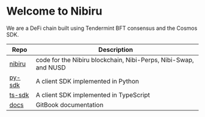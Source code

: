 # Welcome to Nibiru

We are a DeFi chain built using Tendermint BFT consensus and the Cosmos SDK. 

| Repo | Description |
| --- | --- |
| [nibiru](https://github.com/NibiruChain/nibiru) | code for the Nibiru blockchain, Nibi-Perps, Nibi-Swap, and NUSD |
| [py-sdk](https://github.com/NibiruChain/py-sdk) | A client SDK implemented in Python |
| [ts-sdk](https://github.com/NibiruChain/ts-sdk) | A client SDK implemented in TypeScript |
| [docs](https://github.com/NibiruChain/docs) | GitBook documentation |

<!--
| [oracle](https://github.com/NibiruChain/oracle) | An oracle bot written in Python |
| [liquidation](https://github.com/NibiruChain/liquidation) | A liquidation engine written in Python |
-->

<!--

## Welcome to the team 🙌

**Here are some ideas to get you started:**

🙋‍♀️ A short introduction - what is your organization all about?
👀 Contribution guidelines - how do team members dive in?
👩‍💻 Useful resources - where do you keep your docs? Is there anything else the team should know?
🍪 Fun facts - what is your team's favorite snack?
🧙 Remember, you can do mighty things with the power of [Markdown](https://docs.github.com/github/writing-on-github/getting-started-with-writing-and-formatting-on-github/basic-writing-and-formatting-syntax)
-->
